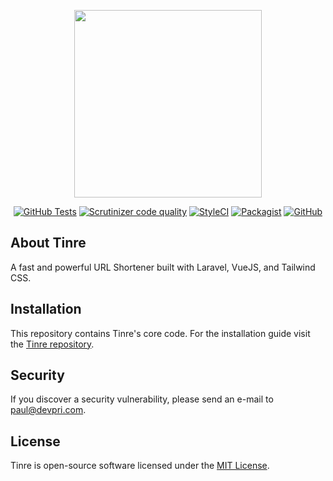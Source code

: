 <p align="center"><img src="http://media.devpri.com/tinre/logo.png" width="300"></p>

<p align="center">
<a href="https://github.com/devpri/tinre-core/actions"><img alt="GitHub Tests" src="https://github.com/devpri/tinre-core/workflows/tests/badge.svg"></a>
<a href="https://scrutinizer-ci.com/g/devpri/tinre-core/"><img alt="Scrutinizer code quality" src="https://img.shields.io/scrutinizer/quality/g/devpri/tinre-core/master"></a>
<a href="https://github.styleci.io/repos/285526567"><img alt="StyleCI" src="https://github.styleci.io/repos/285526567/shield"></a>
<a href="https://packagist.org/packages/devpri/tinre-core"><img alt="Packagist" src="https://poser.pugx.org/devpri/tinre-core/v"></a>
<a href="https://github.com/devpri/tinre-core/blob/master/LICENSE.md"><img alt="GitHub" src="https://img.shields.io/github/license/devpri/tinre-core"></a>
</p>

## About Tinre

A fast and powerful URL Shortener built with Laravel, VueJS, and Tailwind CSS.

## Installation

This repository contains Tinre's core code. For the installation guide visit the [Tinre repository](https://github.com/devpri/tinre).

## Security

If you discover a security vulnerability, please send an e-mail to [paul@devpri.com](mailto:paul@devpri.com).

## License

Tinre is open-source software licensed under the [MIT License](https://github.com/devpri/tinre-core/blob/master/LICENSE.md).